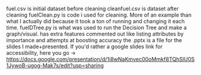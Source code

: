 fuel.csv is initial dataset before cleaning
cleanfuel.csv is dataset after cleaning 
fuelClean.py is code i used for cleaning. More of an example than what I actually did because it took a ton of running and changing it each time. 
fuelDTree.py is what was used to run the Decision Tree and make a graph/visual. has extra features commented out like listing attributes by importance and attempts at boosting accuracy
the .pptx is a file for the slides I made+presented. If you'd rather a google slides link for accessibility, here you go -> https://docs.google.com/presentation/d/1i8wNaKmvec00oMmkf8TQhSlU0S1JywoB-ugog-Mak7s/edit?usp=sharing 

